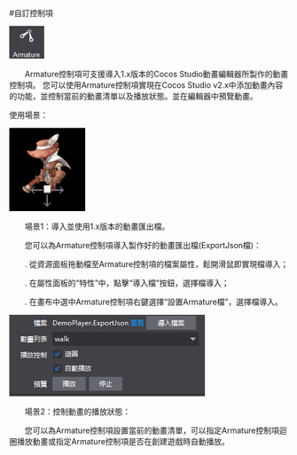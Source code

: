 #自訂控制項

![image](res_tw/image001.png) 
 
&emsp;&emsp;Armature控制項可支援導入1.x版本的Cocos Studio動畫編輯器所製作的動畫控制項。 您可以使用Armature控制項實現在Cocos Studio v2.x中添加動畫內容的功能，並控制當前的動畫清單以及播放狀態。並在編輯器中預覽動畫。

使用場景：

![image](res_tw/image002.png) 
 
&emsp;&emsp;場景1：導入並使用1.x版本的動畫匯出檔。

&emsp;&emsp;您可以為Armature控制項導入製作好的動畫匯出檔(ExportJson檔)：

&emsp;&emsp;.    從資源面板拖動檔至Armature控制項的檔案屬性，鬆開滑鼠即實現檔導入；

&emsp;&emsp;.    在屬性面板的“特性”中，點擊“導入檔”按鈕，選擇檔導入；

&emsp;&emsp;.    在畫布中選中Armature控制項右鍵選擇“設置Armature檔”，選擇檔導入。
 
![image](res_tw/image003.png) 

&emsp;&emsp;場景2：控制動畫的播放狀態：

&emsp;&emsp;您可以為Armature控制項設置當前的動畫清單，可以指定Armature控制項迴圈播放動畫或指定Armature控制項是否在創建遊戲時自動播放。
